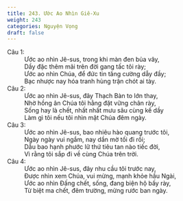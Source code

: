 ```yaml
---
title: 243. Ước Ao Nhìn Giê-Xu
weight: 243
categories: Nguyện Vọng
draft: false
---
```

<dl><dt>Câu 1:</dt><dd data-verse="1">Ước ao nhìn Jê-sus, trong khi màn đen bủa vây, <br/>Dầy đặc thêm mãi trên đời gang tấc tôi rày; <br/>Ước ao nhìn Chúa, để đức tin tăng cường dẫy đầy; <br/>Bạc nhược nay hóa tranh hùng trận chót ai tày. </dd><dt>Câu 2:</dt><dd data-verse="2">Ước ao nhìn Jê-sus, đây Thạch Bàn to lớn thay, <br/>Nhờ hồng ân Chúa tôi hằng đặt vững chân rày, <br/>Sống hay là chết, nhất nhất mưu sâu cùng kế dầy <br/>Làm gì tôi nếu tôi nhìn mặt Chúa đêm ngày. </dd><dt>Câu 3:</dt><dd data-verse="3">Ước ao nhìn Jê-sus, bao nhiêu hào quang trước tôi, <br/>Ngày ngày vui ngắm, nay dần mờ tối đi rồi; <br/>Dẫu bao hạnh phước lữ thứ tiêu tan nào tiếc đời, <br/>Vì rằng tôi sắp đi về cùng Chúa trên trời. </dd><dt>Câu 4:</dt><dd data-verse="3">Ước ao nhìn Jê-sus, đây nhu cầu tôi trước nay, <br/>Được nhìn xem Chúa, vui mừng, mạnh khỏe hầu Ngài, <br/>Ước ao nhìn Đấng chết, sống, đang biện hộ bấy rày, <br/>Từ biệt ma chết, đêm trường, mừng rước ban ngày. </dd></dl>